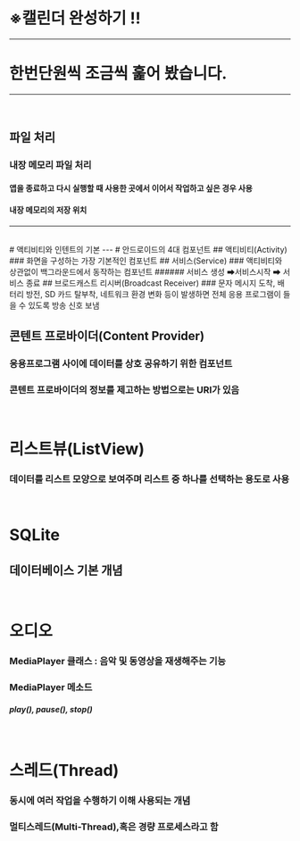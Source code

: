 
# ※캘린더 완성하기 !!
---
# 한번단원씩 조금씩 훑어 봤습니다.
---

<br/>

## 파일 처리

### 내장 메모리 파일 처리
#### 앱을 종료하고 다시 실행할 때 사용한 곳에서 이어서 작업하고 싶은 경우 사용
#### 내장 메모리의 저장 위치 
---
<br/>
# 액티비티와 인텐트의 기본
---
# 안드로이드의 4대 컴포넌트
## 액티비티(Activity)
### 화면을 구성하는 가장 기본적인 컴포넌트
## 서비스(Service)
### 액티비티와 상관없이 백그라운드에서 동작하는 컴포넌트
###### 서비스 생성 ➡서비스시작 ➡ 서비스 종료
## 브로드캐스트 리시버(Broadcast Receiver)
### 문자 메시지 도착, 배터리 방전, SD 카드 탈부착, 네트워크 환경 변화 등이 발생하면 전체 응용 프로그램이 들을 수 있도록 방송 신호 보냄

<br/>

## 콘텐트 프로바이더(Content Provider)
### 응용프로그램 사이에 데이터를 상호 공유하기 위한 컴포넌트
### 콘텐트 프로바이더의 정보를 제고하는 방법으로는 URI가 있음

<br/>

# 리스트뷰(ListView)
### 데이터를 리스트 모양으로 보여주며 리스트 중 하나를 선택하는 용도로 사용

<br/>

# SQLite
## 데이터베이스 기본 개념


<br/>

# 오디오
### MediaPlayer 클래스 : 음악 및 동영상을 재생해주는 기능
### MediaPlayer 메소드
##### play(), pause(), stop()

<br/>

# 스레드(Thread)
### 동시에 여러 작업을 수행하기 이해 사용되는 개념
### 멀티스레드(Multi-Thread),혹은 경량 프로세스라고 함

